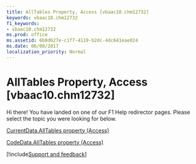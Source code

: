 ```yaml
---
title: AllTables Property, Access [vbaac10.chm12732]
keywords: vbaac10.chm12732
f1_keywords:
- vbaac10.chm12732
ms.prod: office
ms.assetid: 6b8d627e-c1f7-4119-b2dc-4dc641eae024
ms.date: 06/08/2017
localization_priority: Normal
---
```



# AllTables Property, Access [vbaac10.chm12732]

Hi there! You have landed on one of our F1 Help redirector pages. Please select the topic you were looking for below.

[CurrentData.AllTables property (Access)](http://msdn.microsoft.com/library/7d3216da-6db1-5ca1-4163-56f354185337%28Office.15%29.aspx)

[CodeData.AllTables property (Access)](http://msdn.microsoft.com/library/d7feab36-aa71-6085-f395-a23571460d25%28Office.15%29.aspx)

[!include[Support and feedback](~/includes/feedback-boilerplate.md)]